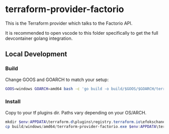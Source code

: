 # terraform-provider-factorio

This is the Terraform provider which talks to the Factorio API.

It is recommended to open vscode to this folder specifically to get the full devcontainer golang integration.


## Local Development

### Build
Change GOOS and GOARCH to match your setup:
```bash
GOOS=windows GOARCH=amd64 bash -c 'go build -o build/$GOOS/$GOARCH/terraform-provider-factorio.exe'
```

### Install
Copy to your tf plugins dir. Paths vary depending on your OS/ARCH.

```powershell
mkdir $env:APPDATA\terraform.d\plugins\registry.terraform.io\efokschaner\factorio\0.1\windows_amd64
cp build/windows/amd64/terraform-provider-factorio.exe $env:APPDATA\terraform.d\plugins\registry.terraform.io\efokschaner\factorio\0.1\windows_amd64
```
